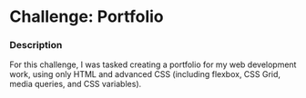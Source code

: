 # Challenge: Portfolio
### Description
For this challenge, I was tasked creating a portfolio for my web development work, using only HTML and advanced CSS (including flexbox, CSS Grid, media queries, and CSS variables).
